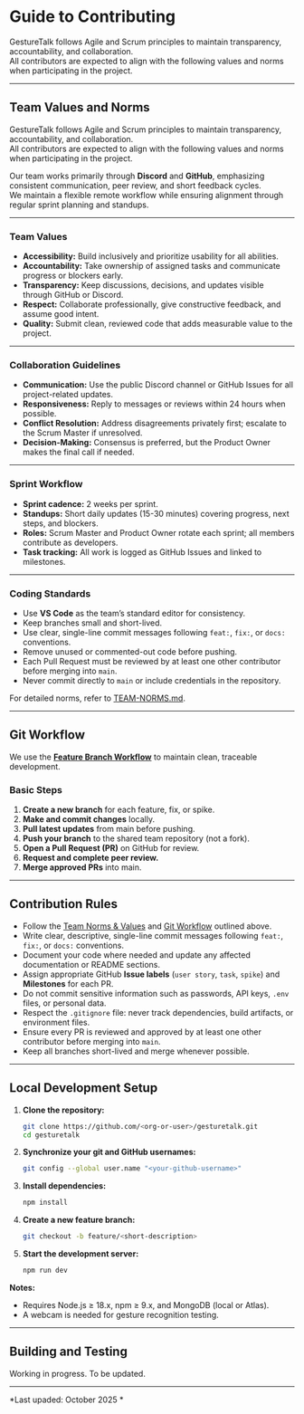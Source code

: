 # Guide to Contributing

GestureTalk follows Agile and Scrum principles to maintain transparency, accountability, and collaboration.  
All contributors are expected to align with the following values and norms when participating in the project.

---

## Team Values and Norms

GestureTalk follows Agile and Scrum principles to maintain transparency, accountability, and collaboration.  
All contributors are expected to align with the following values and norms when participating in the project.

Our team works primarily through **Discord** and **GitHub**, emphasizing consistent communication, peer review, and short feedback cycles.  
We maintain a flexible remote workflow while ensuring alignment through regular sprint planning and standups.

---

### Team Values

- **Accessibility:** Build inclusively and prioritize usability for all abilities.  
- **Accountability:** Take ownership of assigned tasks and communicate progress or blockers early.  
- **Transparency:** Keep discussions, decisions, and updates visible through GitHub or Discord.  
- **Respect:** Collaborate professionally, give constructive feedback, and assume good intent.  
- **Quality:** Submit clean, reviewed code that adds measurable value to the project.

---

### Collaboration Guidelines

- **Communication:** Use the public Discord channel or GitHub Issues for all project-related updates.  
- **Responsiveness:** Reply to messages or reviews within 24 hours when possible.  
- **Conflict Resolution:** Address disagreements privately first; escalate to the Scrum Master if unresolved.  
- **Decision-Making:** Consensus is preferred, but the Product Owner makes the final call if needed.

---

### Sprint Workflow

- **Sprint cadence:** 2 weeks per sprint.  
- **Standups:** Short daily updates (15-30 minutes) covering progress, next steps, and blockers.  
- **Roles:** Scrum Master and Product Owner rotate each sprint; all members contribute as developers.  
- **Task tracking:** All work is logged as GitHub Issues and linked to milestones.

---

### Coding Standards

- Use **VS Code** as the team’s standard editor for consistency.  
- Keep branches small and short-lived.  
- Use clear, single-line commit messages following `feat:`, `fix:`, or `docs:` conventions.  
- Remove unused or commented-out code before pushing.  
- Each Pull Request must be reviewed by at least one other contributor before merging into `main`.  
- Never commit directly to `main` or include credentials in the repository.


For detailed norms, refer to [TEAM-NORMS.md](https://github.com/nyu-software-engineering/scrum-framework/blob/main/team-norms.md).

---

## Git Workflow
We use the [**Feature Branch Workflow**](https://knowledge.kitchen/content/courses/agile-development-and-devops/slides/feature-branch-workflow/#1) to maintain clean, traceable development.

### Basic Steps

1. **Create a new branch** for each feature, fix, or spike.  
2. **Make and commit changes** locally.
3. **Pull latest updates** from main before pushing.
4. **Push your branch** to the shared team repository (not a fork).
5. **Open a Pull Request (PR)** on GitHub for review.
6. **Request and complete peer review.**
7. **Merge approved PRs** into main.

---

## Contribution Rules
- Follow the [Team Norms & Values](#-team-norms--values) and [Git Workflow](#-git-workflow) outlined above.  
- Write clear, descriptive, single-line commit messages following `feat:`, `fix:`, or `docs:` conventions.  
- Document your code where needed and update any affected documentation or README sections.  
- Assign appropriate GitHub **Issue labels** (`user story`, `task`, `spike`) and **Milestones** for each PR.  
- Do not commit sensitive information such as passwords, API keys, `.env` files, or personal data.  
- Respect the `.gitignore` file: never track dependencies, build artifacts, or environment files.  
- Ensure every PR is reviewed and approved by at least one other contributor before merging into `main`.  
- Keep all branches short-lived and merge whenever possible.  


---

## Local Development Setup

1. **Clone the repository:**
    ```bash
    git clone https://github.com/<org-or-user>/gesturetalk.git
    cd gesturetalk
    ```
2. **Synchronize your git and GitHub usernames:**
    ```bash
    git config --global user.name "<your-github-username>"
    ```
3. **Install dependencies:**
    ```bash
    npm install
    ```
4. **Create a new feature branch:**
    ```bash
    git checkout -b feature/<short-description>
    ```

5. **Start the development server:**
    ```bash
    npm run dev
    ```

**Notes:**
- Requires Node.js ≥ 18.x, npm ≥ 9.x, and MongoDB (local or Atlas).
- A webcam is needed for gesture recognition testing.

---

## Building and Testing

Working in progress. To be updated.


---


*Last upaded: October 2025 *